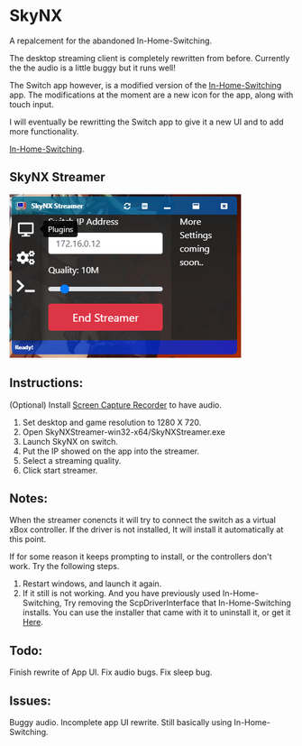 # SkyNX
A repalcement for the abandoned In-Home-Switching.

The desktop streaming client is completely rewritten from before. Currently the the audio is a little buggy but it runs well!

The Switch app however, is a modified version of the [In-Home-Switching](https://github.com/jakibaki/In-Home-Switching/blob/master/README.md) app. The modifications at the moment are a new icon for the app, along with touch input.

I will eventually be rewritting the Switch app to give it a new UI and to add more functionality.

[In-Home-Switching](https://github.com/jakibaki/In-Home-Switching/blob/master/README.md).
## SkyNX Streamer
![SkyNX Streamer](Screenshots/Streamer.png "SkyNX Streaner")

## Instructions:
(Optional) Install [Screen Capture Recorder](https://github.com/rdp/screen-capture-recorder-to-video-windows-free/releases) to have audio.
1. Set desktop and game resolution to 1280 X 720.
2. Open SkyNXStreamer-win32-x64/SkyNXStreamer.exe
3. Launch SkyNX on switch.
4. Put the IP showed on the app into the streamer.
5. Select a streaming quality.
6. Click start streamer.



## Notes:
When the streamer conencts it will try to connect the switch as a virtual xBox controller. If the driver is not installed, It will install it automatically at this point.

If for some reason it keeps prompting to install, or the controllers don't work. Try the following steps.

1. Restart windows, and launch it again.
1. If it still is not working. And you have previously used In-Home-Switching, Try removing the ScpDriverInterface that In-Home-Switching installs. You can use the installer that came with it to uninstall it, or get it [Here](https://github.com/mogzol/ScpDriverInterface/releases/download/1.1/ScpDriverInterface_v1.1.zip).

## Todo:
Finish rewrite of App UI.
Fix audio bugs.
Fix sleep bug.

## Issues:
Buggy audio.
Incomplete app UI rewrite. Still basically using In-Home-Switching.

